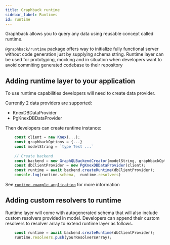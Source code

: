 ```yaml
---
title: Graphback runtime
sidebar_label: Runtimes
id: runtime
---
```


Graphback allows you to query any data using reusable concept called runtime. 

`@graphback/runtime` package offers way to initialize fully functional server without code generation
just by supplying schema string. Runtime layer can be used for prototyping, mocking and in situation when 
developers want to avoid commiting generated codebase to their repository

## Adding runtime layer to your application

To use runtime capabilities developers will need to create data provider. 

Currently 2 data providers are supported:

- KnexDBDataProvider
- PgKnexDBDataProvider

Then developers can create runtime instance:

```ts
    const client = new Knex(...);
    const graphbackOptions = {...}
    const modelString = `type Test ...`
    
    // Create backend
    const backend = new GraphQLBackendCreator(modelString, graphbackOptions);
    const dbClientProvider = new PgKnexDBDataProvider(client);
    const runtime = await backend.createRuntime(dbClientProvider);
    console.log(runtime.schema,  runtime.resolvers)

```

See [`runtime example application`](https://github.com/aerogear/graphback/tree/master/templates/ts-apollo-runtime-backend)
for more information

## Adding custom resolvers to runtime

Runtime layer will come with autogenerated schema that will also include custom resolvers provided in model.
Developers can append their custom resolvers to resolver array to extend runtime layer as follows.

```ts
    const runtime = await backend.createRuntime(dbClientProvider);
    runtime.resolvers.push(yourResolversArray);
```    

